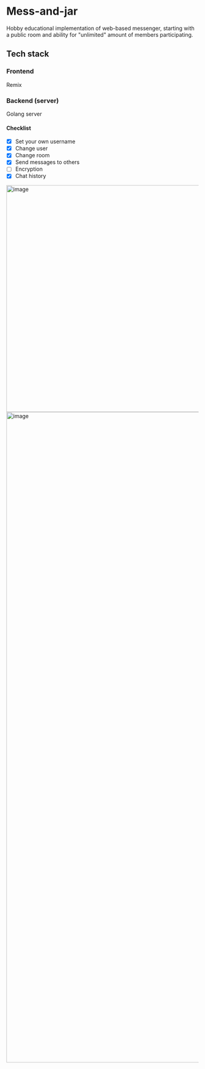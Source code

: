 # Mess-and-jar
Hobby educational implementation of web-based messenger, starting with a public room and ability for "unlimited" amount of members participating.

## Tech stack
### Frontend
Remix
### Backend (server)
Golang server

#### Checklist
- [x] Set your own username
- [x] Change user
- [x] Change room
- [x] Send messages to others
- [ ] Encryption
- [x] Chat history

<img width="593" alt="image" src="https://github.com/user-attachments/assets/e97fdfc7-4082-47b3-8f44-630d41d5f9bb">
<img width="1701" alt="image" src="https://github.com/user-attachments/assets/fc0d706f-6a97-4a6d-ba3b-5df7ca0c81db">

